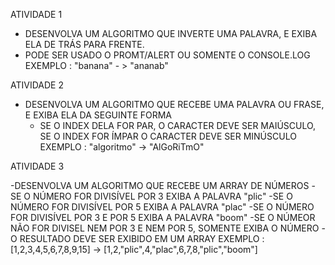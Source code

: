 ATIVIDADE 1
  - DESENVOLVA UM ALGORITMO QUE INVERTE UMA PALAVRA, E EXIBA ELA DE TRÁS PARA FRENTE.
  - PODE SER USADO O PROMT/ALERT OU SOMENTE O CONSOLE.LOG
    EXEMPLO : "banana" - >  "ananab"
    
ATIVIDADE 2
  - DESENVOLVA UM ALGORITMO QUE RECEBE UMA PALAVRA OU FRASE, E EXIBA ELA DA SEGUINTE FORMA
    - SE O INDEX DELA FOR PAR, O CARACTER DEVE SER MAIÚSCULO, SE O INDEX FOR ÍMPAR O CARACTER DEVE SER MINÚSCULO
      EXEMPLO : "algoritmo" -> "AlGoRiTmO"

ATIVIDADE 3

  -DESENVOLVA UM ALGORITMO QUE RECEBE UM ARRAY DE NÚMEROS
  -SE O NÚMERO FOR DIVISÍVEL POR 3 EXIBA A PALAVRA "plic"
  -SE O NÚMERO FOR DIVISÍVEL POR 5 EXIBA A PALAVRA "plac"
  -SE O NÚMERO FOR DIVISÍVEL POR 3 E POR 5 EXIBA A PALAVRA "boom"
  -SE O NÚMEOR NÃO FOR DIVISEL NEM POR 3 E NEM POR 5, SOMENTE EXIBA O NÚMERO
  -O RESULTADO DEVE SER EXIBIDO EM UM ARRAY
  EXEMPLO : [1,2,3,4,5,6,7,8,9,15] -> [1,2,"plic",4,"plac",6,7,8,"plic","boom"]
